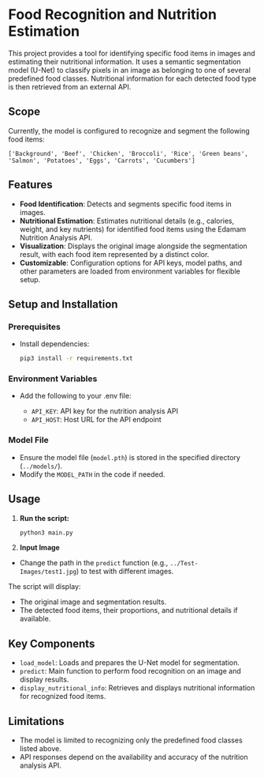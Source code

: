 # Food Recognition and Nutrition Estimation

This project provides a tool for identifying specific food items in images and estimating their nutritional information. It uses a semantic segmentation model (U-Net) to classify pixels in an image as belonging to one of several predefined food classes. Nutritional information for each detected food type is then retrieved from an external API.

## Scope

Currently, the model is configured to recognize and segment the following food items:

`['Background', 'Beef', 'Chicken', 'Broccoli', 'Rice', 'Green beans', 'Salmon', 'Potatoes', 'Eggs', 'Carrots', 'Cucumbers']`

## Features

- **Food Identification**: Detects and segments specific food items in images.
- **Nutritional Estimation**: Estimates nutritional details (e.g., calories, weight, and key nutrients) for identified food items using the Edamam Nutrition Analysis API.
- **Visualization**: Displays the original image alongside the segmentation result, with each food item represented by a distinct color.
- **Customizable**: Configuration options for API keys, model paths, and other parameters are loaded from environment variables for flexible setup.

## Setup and Installation

### Prerequisites

- Install dependencies:
  ```bash
  pip3 install -r requirements.txt
  ```

### Environment Variables
- Add the following to your .env file:

  - `API_KEY`: API key for the nutrition analysis API
  - `API_HOST`: Host URL for the API endpoint

### Model File
- Ensure the model file (`model.pth`) is stored in the specified directory (`../models/`). 
- Modify the `MODEL_PATH` in the code if needed.

## Usage

1. **Run the script:**
    ```bash
    python3 main.py
    ```

2. **Input Image**
- Change the path in the `predict` function (e.g., `../Test-Images/test1.jpg`) to test with different images.

The script will display:
- The original image and segmentation results.
- The detected food items, their proportions, and nutritional details if available.

## Key Components
- `load_model`: Loads and prepares the U-Net model for segmentation.
- `predict`: Main function to perform food recognition on an image and display results.
- `display_nutritional_info`: Retrieves and displays nutritional information for recognized food items.

## Limitations
- The model is limited to recognizing only the predefined food classes listed above.
- API responses depend on the availability and accuracy of the nutrition analysis API.
